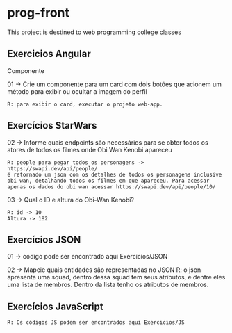 # prog-front
This project is destined to web programming college classes


## Exercicios Angular
Componente

01 -> Crie um componente para um card com dois botões que acionem um método para exibir ou ocultar a imagem do perfil

    R: para exibir o card, executar o projeto web-app.


## Exercícios StarWars
02 -> Informe quais endpoints são necessários para se obter todos os atores de todos os filmes onde Obi Wan Kenobi apareceu 

    R: people para pegar todos os personagens ->  https://swapi.dev/api/people/
    é retornado um json com os detalhes de todos os personagens inclusive obi wan, detalhando todos os filmes em que apareceu. Para acessar apenas os dados do obi wan acessar https://swapi.dev/api/people/10/

03 -> Qual o ID e altura do Obi-Wan Kenobi?

    R: id -> 10
    Altura -> 182


## Exercícios JSON 

01 -> código pode ser encontrado aqui Exercicios/JSON

02 -> 
Mapeie quais entidades são representadas no JSON
    R: o json apresenta uma squad, dentro dessa squad tem seus atributos, e dentre eles uma lista de membros.
    Dentro da lista tenho os atributos de membros.


## Exercícios JavaScript

    R: Os códigos JS podem ser encontrados aqui Exercicios/JS

